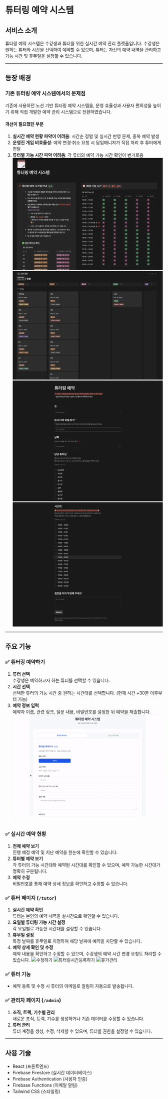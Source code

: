 # 튜터링 예약 시스템

## 서비스 소개

튜터링 예약 시스템은 수강생과 튜터를 위한 실시간 예약 관리 플랫폼입니다. 수강생은 원하는 튜터와 시간을 선택하여 예약할 수 있으며, 튜터는 자신의 예약 내역을 관리하고 가능 시간 및 휴무일을 설정할 수 있습니다.

---

## 등장 배경

### 기존 튜터링 예약 시스템에서의 문제점

기존에 사용하던 노션 기반 튜터링 예약 시스템을, 운영 효율성과 사용자 편의성을 높이기 위해 직접 개발한 예약 관리 시스템으로 전환하였습니다.

#### 개선이 필요했던 부분

1. **실시간 예약 현황 파악이 어려움**: 시간순 정렬 및 실시간 반영 문제, 중복 예약 발생
2. **운영진 개입 비효율성**: 예약 변경·취소 요청 시 담임매니저가 직접 처리 후 튜터에게 전달
3. **튜터별 가능 시간 파악 어려움**: 각 튜터의 예약 가능 시간 확인이 번거로움
   ![이전시스템](./public/images/README/old_tutoring_system1.png)
   ![이전시스템](./public/images/README/old_tutoring_system2.png)
   ![이전시스템](./public/images/README/old_tutoring_system3.png)
   ![이전시스템](./public/images/README/old_tutoring_system4.png)

---

## 주요 기능

### ✅ 튜터링 예약하기

1. **튜터 선택**  
   수강생은 예약하고자 하는 튜터를 선택할 수 있습니다.
2. **시간 선택**  
   선택한 튜터의 가능 시간 중 원하는 시간대를 선택합니다. (현재 시간 +30분 이후부터 가능)
3. **예약 정보 입력**  
   예약자 이름, 관련 링크, 질문 내용, 비밀번호를 설정한 뒤 예약을 제출합니다.
   ![예약하기](./public/images/README/users-book-tutoring.gif)
   ![수정하기](./public/images/README/users-edit-booking.gif)

### ✅ 실시간 예약 현황

1. **전체 예약 보기**  
   진행 예정 예약 및 지난 예약을 한눈에 확인할 수 있습니다.
2. **튜터별 예약 보기**  
   각 튜터의 가능 시간대와 예약된 시간대를 확인할 수 있으며, 예약 가능한 시간대가 명확히 구분됩니다.
3. **예약 수정**  
   비밀번호를 통해 예약 상세 정보를 확인하고 수정할 수 있습니다.

### ✅ 튜터 페이지 (`/tutor`)

1. **실시간 예약 확인**  
   튜터는 본인의 예약 내역을 실시간으로 확인할 수 있습니다.
2. **요일별 튜터링 가능 시간 설정**  
   각 요일별로 가능한 시간대를 설정할 수 있습니다.
3. **휴무일 설정**  
   특정 날짜를 휴무일로 지정하여 해당 날짜에 예약을 차단할 수 있습니다.
4. **예약 상세 확인 및 수정**  
    예약 내용을 확인하고 수정할 수 있으며, 수강생의 예약 시간 변경 요청도 처리할 수 있습니다.
   ![수정하기](./public/images/README/tutors-edit-booking.gif)
   ![튜터링시간등록하기](./public/images/README/tutors-update-available-slots.gif)
   ![휴가관리](./public/images/README/tutors-update-vacations.gif)

### ✅ 튜터 기능

- 예약 등록 및 수정 시 튜터의 이메일로 알림이 자동으로 발송됩니다.

### ✅ 관리자 페이지 (`/admin`)

1. **조직, 트랙, 기수별 관리**  
   새로운 조직, 트랙, 기수를 생성하거나 기존 데이터를 수정할 수 있습니다.
2. **튜터 관리**  
   튜터 계정을 생성, 수정, 삭제할 수 있으며, 튜터별 권한을 설정할 수 있습니다.

---

## 사용 기술

- React (프론트엔드)
- Firebase Firestore (실시간 데이터베이스)
- Firebase Authentication (사용자 인증)
- Firebase Functions (이메일 알림)
- Tailwind CSS (스타일링)
